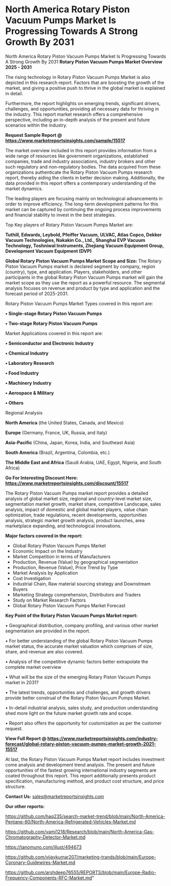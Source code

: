 # North America Rotary Piston Vacuum Pumps Market Is Progressing Towards A Strong Growth By 2031
 North America Rotary Piston Vacuum Pumps Market Is Progressing Towards A Strong Growth By 2031
<Strong> Rotary Piston Vacuum Pumps Market Overview 2025 - 2031</strong>

The rising technology in Rotary Piston Vacuum Pumps Market is also depicted in this research report. Factors that are boosting the growth of the market, and giving a positive push to thrive in the global market is explained in detail.

Furthermore, the report highlights on emerging trends, significant drivers, challenges, and opportunities, providing all necessary data for thriving in the industry. This report market research offers a comprehensive perspective, including an in-depth analysis of the present and future scenarios within the industry.

<strong>Request Sample Report @ <a href=https://www.marketreportsinsights.com/sample/15517>https://www.marketreportsinsights.com/sample/15517</a></strong>

The market overview included in this report provides information from a wide range of resources like government organizations, established companies, trade and industry associations, industry brokers and other such regulatory and non-regulatory bodies. The data acquired from these organizations authenticate the Rotary Piston Vacuum Pumps research report, thereby aiding the clients in better decision making. Additionally, the data provided in this report offers a contemporary understanding of the market dynamics.

The leading players are focusing mainly on technological advancements in order to improve efficiency. The long-term development patterns for this market can be captured by continuing the ongoing process improvements and financial stability to invest in the best strategies.

Top Key players of Rotary Piston Vacuum Pumps Market are:

<strong>Tuthill, Edwards, Leybold, Pfeiffer Vacuum, ULVAC, Atlas Copco, Dekker Vacuum Technologies, Nakakin Co., Ltd., Shanghai EVP Vacuum Technology, Toshniwal Instruments, Zhejiang Vacuum Equipment Group, Development Vacuum Equipment (DVP)</strong>

<strong><b>Global Rotary Piston Vacuum Pumps Market Scope and Size:</b></strong>
The Rotary Piston Vacuum Pumps market is declared segment by company, region (country), type, and application. Players, stakeholders, and other participants in the global Rotary Piston Vacuum Pumps market will gain the market scope as they use the report as a powerful resource. The segmental analysis focuses on revenue and product by type and application and the forecast period of 2025-2031.

Rotary Piston Vacuum Pumps Market Types covered in this report are:

<strong>• Single-stage Rotary Piston Vacuum Pumps

• Two-stage Rotary Piston Vacuum Pumps</strong>

Market Applications covered in this report are:

<strong>• Semiconductor and Electronic Industry

• Chemical Industry

• Laboratory Research

• Food Industry

• Machinery Industry

• Aerospace & Military

• Others</strong> 

Regional Analysis

<strong>North America</strong> (the United States, Canada, and Mexico)

<strong>Europe</strong> (Germany, France, UK, Russia, and Italy)

<strong>Asia-Pacific</strong> (China, Japan, Korea, India, and Southeast Asia)

<strong>South America</strong> (Brazil, Argentina, Colombia, etc.)

<strong>The Middle East and Africa</strong> (Saudi Arabia, UAE, Egypt, Nigeria, and South Africa)

<strong>Go For Interesting Discount Here: <a href=https://www.marketreportsinsights.com/discount/15517>https://www.marketreportsinsights.com/discount/15517</a></strong>

The Rotary Piston Vacuum Pumps market report provides a detailed analysis of global market size, regional and country-level market size, segmentation market growth, market share, competitive Landscape, sales analysis, impact of domestic and global market players, value chain optimization, trade regulations, recent developments, opportunities analysis, strategic market growth analysis, product launches, area marketplace expanding, and technological innovations.

<strong><b>Major factors covered in the report:</b></strong>
<ul>
  <li>Global Rotary Piston Vacuum Pumps Market </li>
  <li>Economic Impact on the Industry</li>
  <li>Market Competition in terms of Manufacturers</li>
  <li>Production, Revenue (Value) by geographical segmentation</li>
  <li>Production, Revenue (Value), Price Trend by Type</li>
  <li>Market Analysis by Application</li>
  <li>Cost Investigation</li>
  <li>Industrial Chain, Raw material sourcing strategy and Downstream Buyers</li>
  <li>Marketing Strategy comprehension, Distributors and Traders</li>
  <li>Study on Market Research Factors</li>
  <li>Global Rotary Piston Vacuum Pumps Market Forecast</li>
</ul>

<strong><b>Key Point of the Rotary Piston Vacuum Pumps Market report:</b></strong>

• Geographical distribution, company profiling, and various other market segmentation are provided in the report.

• For better understanding of the global Rotary Piston Vacuum Pumps market status, the accurate market valuation which comprises of size, share, and revenue are also covered.

• Analysis of the competitive dynamic factors better extrapolate the complete market overview

• What will be the size of the emerging Rotary Piston Vacuum Pumps market in 2031?

• The latest trends, opportunities and challenges, and growth drivers provide better construal of the Rotary Piston Vacuum Pumps Market.

• In-detail industrial analysis, sales study, and production understanding shed more light on the future market growth rate and scope.

• Report also offers the opportunity for customization as per the customer request.

<strong><b>View Full Report @ <a href=https://www.marketreportsinsights.com/industry-forecast/global-rotary-piston-vacuum-pumps-market-growth-2021-15517>https://www.marketreportsinsights.com/industry-forecast/global-rotary-piston-vacuum-pumps-market-growth-2021-15517</a></b></strong>


At last, the Rotary Piston Vacuum Pumps Market report includes investment come analysis and development trend analysis. The present and future opportunities of the fastest growing international industry segments are coated throughout this report. This report additionally presents product specification, manufacturing method, and product cost structure, and price structure.

<strong>Contact Us:</strong>
sales@marketreportsinsights.com

<strong>Our other reports:</strong>

<a href=https://github.com/haq235/search-market-trend/blob/main/North-America-Pentane-60/North-America-Refrigerated-Vehicles-Market.md>https://github.com/haq235/search-market-trend/blob/main/North-America-Pentane-60/North-America-Refrigerated-Vehicles-Market.md</a>

<a href=https://github.com/yami1218/Research/blob/main/North-America-Gas-Chromatography-Detector-Market.md>https://github.com/yami1218/Research/blob/main/North-America-Gas-Chromatography-Detector-Market.md</a>

<a href=https://tanomuno.com/illust/494673>https://tanomuno.com/illust/494673</a>

<a href=https://github.com/vijaykumar207/marketing-trands/blob/main/Europe-Coronary-Guidewires-Market.md>https://github.com/vijaykumar207/marketing-trands/blob/main/Europe-Coronary-Guidewires-Market.md</a>

<a href=https://github.com/arshdeep76555/REPORTS/blob/main/Europe-Radio-Frequency-Components-RFC-Market.md>https://github.com/arshdeep76555/REPORTS/blob/main/Europe-Radio-Frequency-Components-RFC-Market.md</a>"
